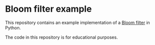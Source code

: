 # Bloom filter example

This repository contains an example implementation of a [Bloom filter](https://en.wikipedia.org/wiki/Bloom_filter) in Python.

The code in this repository is for educational purposes.